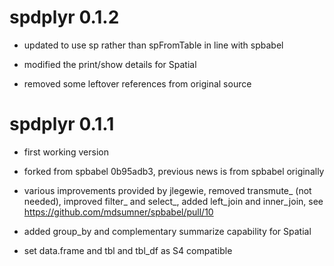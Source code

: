 # spdplyr 0.1.2

* updated to use sp rather than spFromTable in line with spbabel

* modified the print/show details for Spatial 

* removed some leftover references from original source

# spdplyr 0.1.1

* first working version 

* forked from spbabel 0b95adb3, previous news is from spbabel originally

* various improvements provided by jlegewie, removed transmute_ (not needed), improved filter_ and select_, added left_join and inner_join, see https://github.com/mdsumner/spbabel/pull/10

* added group_by and complementary summarize capability for Spatial 

* set data.frame and tbl and tbl_df as S4 compatible

